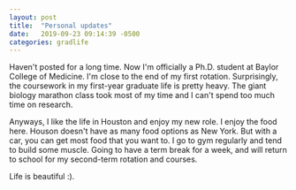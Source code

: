 ```yaml
---
layout: post
title:  "Personal updates"
date:   2019-09-23 09:14:39 -0500
categories: gradlife
---
```


Haven't posted for a long time. Now I'm officially a Ph.D. student at Baylor College of Medicine. I'm close to the end of my first rotation. Surprisingly, the coursework in my first-year graduate life is pretty heavy. The giant biology marathon class took most of my time and I can't spend too much time on research. 

Anyways, I like the life in Houston and enjoy my new role. I enjoy the food here. Houson doesn't have as many food options as New York. But with a car, you can get most food that you want to. I go to gym regularly and tend to build some muscle. Going to have a term break for a week, and will return to school for my second-term rotation and courses.  

Life is beautiful :). 
